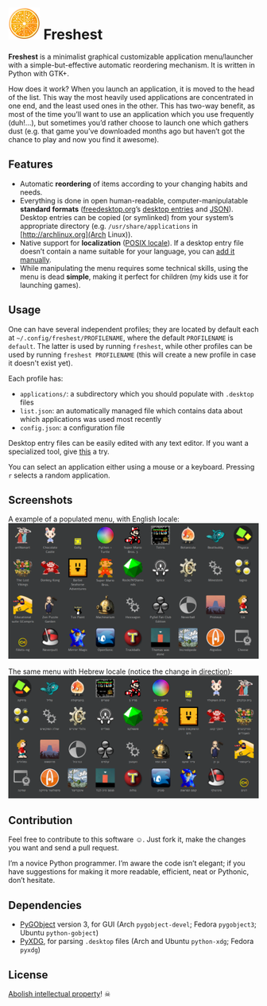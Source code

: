 # <img src="icon.png" width="64px" /> Freshest

**Freshest** is a minimalist graphical customizable application menu/launcher with a simple-but-effective automatic reordering mechanism. It is written in Python with GTK+.

How does it work? When you launch an application, it is moved to the head of the list. This way the most heavily used applications are concentrated in one end, and the least used ones in the other. This has two-way benefit, as most of the time you’ll want to use an application which you use frequently (duh!…), but sometimes you’d rather choose to launch one which gathers dust (e.g. that game you’ve downloaded months ago but haven’t got the chance to play and now you find it awesome).



## Features

* Automatic **reordering** of items according to your changing habits and needs.
* Everything is done in open human-readable, computer-manipulatable **standard formats** ([freedesktop.org](http://www.freedesktop.org/)’s [desktop entries](http://www.freedesktop.org/wiki/Specifications/desktop-entry-spec/) and [JSON](http://www.json.org/)). Desktop entries can be copied (or symlinked) from your system’s appropriate directory (e.g. `/usr/share/applications` in [http://archlinux.org](Arch Linux)).
* Native support for **localization** ([POSIX locale](https://en.wikipedia.org/wiki/Locale#POSIX_platforms)). If a desktop entry file doesn’t contain a name suitable for your language, you can [add it manually](http://standards.freedesktop.org/desktop-entry-spec/latest/ar01s04.html).
* While manipulating the menu requires some technical skills, using the menu is dead **simple**, making it perfect for children (my kids use it for launching games).



## Usage

One can have several independent profiles; they are located by default each at `~/.config/freshest/PROFILENAME`, where the default `PROFILENAME` is `default`. The latter is used by running `freshest`, while other profiles can be used by running `freshest PROFILENAME` (this will create a new profile in case it doesn't exist yet).

Each profile has:
* `applications/`: a subdirectory which you should populate with `.desktop` files
* `list.json`: an automatically managed file which contains data about which applications was used most recently
* `config.json`: a configuration file

Desktop entry files can be easily edited with any text editor. If you want a specialized tool, give [this](https://github.com/MicahCarrick/desktop-entry-editor) a try.

You can select an application either using a mouse or a keyboard. Pressing `r` selects a random application.



## Screenshots

A example of a populated menu, with English locale:
![English menu](readme-files/english.png)

The same menu with Hebrew locale (notice the change in [direction](https://en.wikipedia.org/wiki/Bi-directional_text)):
![Hebrew menu](readme-files/hebrew.png)



## Contribution

Feel free to contribute to this software ☺. Just fork it, make the changes you want and send a pull request.

I’m a novice Python programmer. I’m aware the code isn’t elegant; if you have suggestions for making it more readable, efficient, neat or Pythonic, don’t hesitate.



## Dependencies

* [PyGObject](https://live.gnome.org/PyGObject) version 3, for GUI (Arch `pygobject-devel`; Fedora `pygobject3`; Ubuntu `python-gobject`)
* [PyXDG](http://freedesktop.org/wiki/Software/pyxdg/), for parsing `.desktop` files (Arch and Ubuntu `python-xdg`; Fedora `pyxdg`)



## License

[Abolish intellectual property](https://en.wikipedia.org/wiki/Anti-copyright_movement)! ☠
